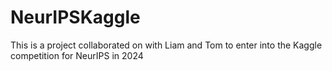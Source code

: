 # NeurIPSKaggle

This is a project collaborated on with Liam and Tom to enter into the Kaggle competition for NeurIPS in 2024
